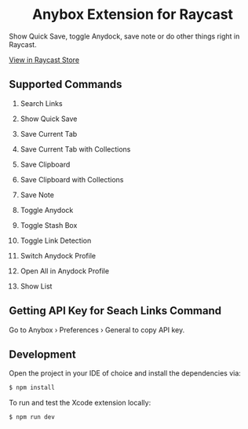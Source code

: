 <h1 align="center">Anybox Extension for Raycast</h1>

Show Quick Save, toggle Anydock, save note or do other things right in Raycast.

[View in Raycast Store](https://www.raycast.com/francisfeng/anybox)

## Supported Commands

1.  Search Links

2.  Show Quick Save

3.  Save Current Tab

4.  Save Current Tab with Collections

5.  Save Clipboard

6.  Save Clipboard with Collections

7.  Save Note

8.  Toggle Anydock

9.  Toggle Stash Box

10. Toggle Link Detection

11. Switch Anydock Profile

12. Open All in Anydock Profile

13. Show List

## Getting API Key for Seach Links Command

Go to Anybox › Preferences › General to copy API key.

## Development

Open the project in your IDE of choice and install the dependencies via:

```bash
$ npm install
```

To run and test the Xcode extension locally:

```bash
$ npm run dev
```
